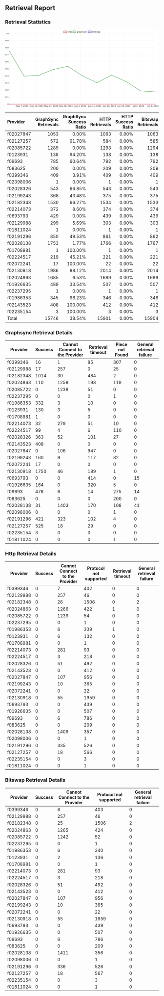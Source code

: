 ## Retrieval Report
### Retrieval Statistics
<img src="https://raw.githubusercontent.com/data-preservation-programs/filplus-checker-assets/main/filecoin-project/filecoin-plus-large-datasets/issues/1842/1688979643120.png"/>

| Provider  | GraphSync Retrievals | GraphSync Success Ratio | HTTP Retrievals | HTTP Success Ratio | Bitswap Retrievals | Bitswap Success Ratio |
| :-------- | -------------------: | ----------------------: | --------------: | -----------------: | -----------------: | --------------------: |
| f02027847 |                 1053 |                   0.00% |            1063 |              0.00% |               1063 |                 0.00% |
| f02127257 |                  572 |                  91.78% |             584 |              0.00% |                585 |                 0.00% |
| f02085722 |                 1289 |                   0.00% |            1293 |              0.00% |               1294 |                 0.00% |
| f0123931  |                  138 |                  94.20% |             138 |              0.00% |                138 |                 0.00% |
| f09693    |                  785 |                  60.64% |             792 |              0.00% |                792 |                 0.00% |
| f083625   |                  200 |                   0.00% |             209 |              0.00% |                209 |                 0.00% |
| f0399346  |                  409 |                   3.91% |             409 |              0.00% |                409 |                 0.00% |
| f02098006 |                    1 |                   0.00% |               1 |              0.00% |                  1 |                 0.00% |
| f02028326 |                  543 |                  66.85% |             543 |              0.00% |                543 |                 0.00% |
| f02199243 |                  368 |                  43.48% |             375 |              0.00% |                375 |                 0.00% |
| f02182348 |                 1530 |                  66.27% |            1534 |              0.00% |               1533 |                 0.00% |
| f02214073 |                  372 |                   8.60% |             374 |              0.00% |                374 |                 0.00% |
| f0693793  |                  429 |                   0.00% |             439 |              0.00% |                439 |                 0.00% |
| f02129988 |                  299 |                   5.69% |             303 |              0.00% |                303 |                 0.00% |
| f01811024 |                    1 |                   0.00% |               1 |              0.00% |                  1 |                 0.00% |
| f02191296 |                  850 |                  49.53% |             861 |              0.00% |                862 |                 0.00% |
| f02028138 |                 1753 |                   1.77% |            1766 |              0.00% |               1767 |                 0.00% |
| f01708981 |                    1 |                 100.00% |               1 |              0.00% |                  1 |                 0.00% |
| f02224517 |                  219 |                  45.21% |             221 |              0.00% |                221 |                 0.00% |
| f02072241 |                   17 |                 100.00% |              22 |              0.00% |                 22 |                 0.00% |
| f02130918 |                 1986 |                  88.12% |            2014 |              0.00% |               2014 |                 0.00% |
| f02024863 |                 1685 |                   6.53% |            1689 |              0.00% |               1689 |                 0.00% |
| f01926635 |                  489 |                  33.54% |             507 |              0.00% |                507 |                 0.00% |
| f02237295 |                    1 |                   0.00% |               1 |              0.00% |                  1 |                 0.00% |
| f01986353 |                  345 |                  96.23% |             346 |              0.00% |                346 |                 0.00% |
| f02143523 |                  408 |                 100.00% |             412 |              0.00% |                412 |                 0.00% |
| f02235154 |                    3 |                 100.00% |               3 |              0.00% |                  3 |                 0.00% |
| Total     |                15746 |                  38.54% |           15901 |              0.00% |              15904 |                 0.00% |

### Graphsync Retrieval Details
| Provider  | Success | Cannot Connect to the Provider | Retrieval timeout | Piece not Found | General retrieval failure |
| --------- | ------- | ------------------------------ | ----------------- | --------------- | ------------------------- |
| f0399346  | 16      | 1                              | 85                | 307             | 0                         |
| f02129988 | 17      | 257                            | 0                 | 25              | 0                         |
| f02182348 | 1014    | 30                             | 484               | 2               | 0                         |
| f02024863 | 110     | 1258                           | 198               | 119             | 0                         |
| f02085722 | 0       | 1238                           | 51                | 0               | 0                         |
| f02237295 | 0       | 0                              | 0                 | 1               | 0                         |
| f01986353 | 332     | 3                              | 10                | 0               | 0                         |
| f0123931  | 130     | 3                              | 5                 | 0               | 0                         |
| f01708981 | 1       | 0                              | 0                 | 0               | 0                         |
| f02214073 | 32      | 279                            | 51                | 10              | 0                         |
| f02224517 | 99      | 4                              | 6                 | 110             | 0                         |
| f02028326 | 363     | 52                             | 101               | 27              | 0                         |
| f02143523 | 408     | 0                              | 0                 | 0               | 0                         |
| f02027847 | 0       | 106                            | 947               | 0               | 0                         |
| f02199243 | 160     | 9                              | 117               | 82              | 0                         |
| f02072241 | 17      | 0                              | 0                 | 0               | 0                         |
| f02130918 | 1750    | 46                             | 189               | 1               | 0                         |
| f0693793  | 0       | 0                              | 414               | 0               | 15                        |
| f01926635 | 164     | 0                              | 320               | 5               | 0                         |
| f09693    | 476     | 6                              | 14                | 275             | 14                        |
| f083625   | 0       | 0                              | 0                 | 200             | 0                         |
| f02028138 | 31      | 1403                           | 170               | 108             | 41                        |
| f02098006 | 0       | 0                              | 0                 | 1               | 0                         |
| f02191296 | 421     | 323                            | 102               | 4               | 0                         |
| f02127257 | 525     | 18                             | 29                | 0               | 0                         |
| f02235154 | 3       | 0                              | 0                 | 0               | 0                         |
| f01811024 | 0       | 0                              | 0                 | 1               | 0                         |

### Http Retrieval Details
| Provider  | Success | Cannot Connect to the Provider | Protocol not supported | Retrieval timeout | General retrieval failure |
| --------- | ------- | ------------------------------ | ---------------------- | ----------------- | ------------------------- |
| f0399346  | 0       | 7                              | 402                    | 0                 | 0                         |
| f02129988 | 0       | 257                            | 46                     | 0                 | 0                         |
| f02182348 | 0       | 26                             | 1506                   | 0                 | 2                         |
| f02024863 | 0       | 1266                           | 422                    | 1                 | 0                         |
| f02085722 | 0       | 1239                           | 54                     | 0                 | 0                         |
| f02237295 | 0       | 0                              | 1                      | 0                 | 0                         |
| f01986353 | 0       | 6                              | 339                    | 1                 | 0                         |
| f0123931  | 0       | 6                              | 132                    | 0                 | 0                         |
| f01708981 | 0       | 0                              | 1                      | 0                 | 0                         |
| f02214073 | 0       | 281                            | 93                     | 0                 | 0                         |
| f02224517 | 0       | 3                              | 218                    | 0                 | 0                         |
| f02028326 | 0       | 51                             | 492                    | 0                 | 0                         |
| f02143523 | 0       | 0                              | 412                    | 0                 | 0                         |
| f02027847 | 0       | 107                            | 956                    | 0                 | 0                         |
| f02199243 | 0       | 10                             | 365                    | 0                 | 0                         |
| f02072241 | 0       | 0                              | 22                     | 0                 | 0                         |
| f02130918 | 0       | 55                             | 1959                   | 0                 | 0                         |
| f0693793  | 0       | 0                              | 439                    | 0                 | 0                         |
| f01926635 | 0       | 0                              | 507                    | 0                 | 0                         |
| f09693    | 0       | 6                              | 786                    | 0                 | 0                         |
| f083625   | 0       | 0                              | 209                    | 0                 | 0                         |
| f02028138 | 0       | 1409                           | 357                    | 0                 | 0                         |
| f02098006 | 0       | 0                              | 1                      | 0                 | 0                         |
| f02191296 | 0       | 335                            | 526                    | 0                 | 0                         |
| f02127257 | 0       | 18                             | 566                    | 0                 | 0                         |
| f02235154 | 0       | 0                              | 3                      | 0                 | 0                         |
| f01811024 | 0       | 0                              | 1                      | 0                 | 0                         |

### Bitswap Retrieval Details
| Provider  | Success | Cannot Connect to the Provider | Protocol not supported | General retrieval failure |
| --------- | ------- | ------------------------------ | ---------------------- | ------------------------- |
| f0399346  | 0       | 6                              | 403                    | 0                         |
| f02129988 | 0       | 257                            | 46                     | 0                         |
| f02182348 | 0       | 25                             | 1506                   | 2                         |
| f02024863 | 0       | 1265                           | 424                    | 0                         |
| f02085722 | 0       | 1242                           | 52                     | 0                         |
| f02237295 | 0       | 0                              | 1                      | 0                         |
| f01986353 | 0       | 6                              | 340                    | 0                         |
| f0123931  | 0       | 2                              | 136                    | 0                         |
| f01708981 | 0       | 0                              | 1                      | 0                         |
| f02214073 | 0       | 281                            | 93                     | 0                         |
| f02224517 | 0       | 3                              | 218                    | 0                         |
| f02028326 | 0       | 51                             | 492                    | 0                         |
| f02143523 | 0       | 0                              | 412                    | 0                         |
| f02027847 | 0       | 107                            | 956                    | 0                         |
| f02199243 | 0       | 10                             | 365                    | 0                         |
| f02072241 | 0       | 0                              | 22                     | 0                         |
| f02130918 | 0       | 55                             | 1959                   | 0                         |
| f0693793  | 0       | 0                              | 439                    | 0                         |
| f01926635 | 0       | 0                              | 507                    | 0                         |
| f09693    | 0       | 6                              | 786                    | 0                         |
| f083625   | 0       | 0                              | 209                    | 0                         |
| f02028138 | 0       | 1411                           | 356                    | 0                         |
| f02098006 | 0       | 0                              | 1                      | 0                         |
| f02191296 | 0       | 336                            | 526                    | 0                         |
| f02127257 | 0       | 18                             | 567                    | 0                         |
| f02235154 | 0       | 0                              | 3                      | 0                         |
| f01811024 | 0       | 0                              | 1                      | 0                         |
